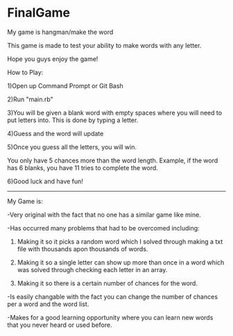 # FinalGame
My game is hangman/make the word

This game is made to test your ability to make words with any letter.

Hope you guys enjoy the game!


How to Play:

1)Open up Command Prompt or Git Bash

2)Run "main.rb"

3)You will be given a blank word with empty spaces where you will need to put letters into. This is done by typing a letter.

4)Guess and the word will update

5)Once you guess all the letters, you will win.

You only have 5 chances more than the word length. Example, if the word has 6 blanks, you have 11 tries to complete the word.

6)Good luck and have fun!

---------------------------------------------------
My Game is:

-Very original with the fact that no one has a similar game like mine.

-Has occurred many problems that had to be overcomed including:

1) Making it so it picks a random word which I solved through making a txt file with thousands apon thousands of words.

2) Making it so a single letter can show up more than once in a word which was solved through checking each letter in an array.

3) Making it so there is a certain number of chances for the word.

-Is easily changable with the fact you can change the number of chances per a word and the word list.

-Makes for a good learning opportunity where you can learn new words that you never heard or used before.
